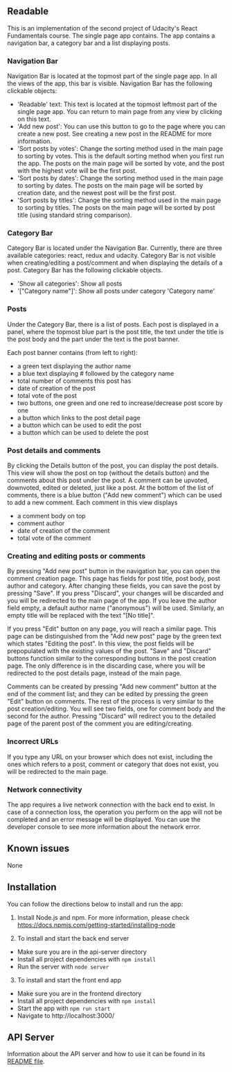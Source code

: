 ## Readable

This is an implementation of the second project of  Udacity's React Fundamentals course. The single page app contains. The app contains a navigation bar, a category bar and a list displaying posts. 

### Navigation Bar
Navigation Bar is located at the topmost part of the single page app. In all the views of the app, this bar is visible. Navigation Bar has the following clickable objects:
- 'Readable' text: This text is located at the topmost leftmost part of the single page app. You can return to main page from any view by clicking on this text.
- 'Add new post': You can use this button to go to the page where you can create a new post. See creating a new post in the README for more information.
- 'Sort posts by votes': Change the sorting method used in the main page to sorting by votes. This is the default sorting method when you first run the app. The posts on the main page will be sorted by vote, and the post with the highest vote will be the first post.
- 'Sort posts by dates': Change the sorting method used in the main page to sorting by dates. The posts on the main page will be sorted by creation date, and the newest post will be the first post.
- 'Sort posts by titles': Change the sorting method used in the main page to sorting by titles. The posts on the main page will be sorted by post title (using standard string comparison).

### Category Bar
Category Bar is located under the Navigation Bar. Currently, there are three available categories: react, redux and udacity. Category Bar is not visible when creating/editing a post/comment and when displaying the details of a post. Category Bar has the following clickable objects.
- 'Show all categories': Show all posts
- '["Category name"]': Show all posts under category 'Category name'


### Posts
Under the Category Bar, there is a list of posts. Each post is displayed in a panel, where the topmost blue part is the post title, the text under the title is the post body and the part under the text is the post banner.

Each post banner contains (from left to right):
- a green text displaying the author name
- a blue text displaying # followed by the category name
- total number of comments this post has
- date of creation of the post
- total vote of the post
- two buttons, one green and one red to increase/decrease post score by one
- a button which links to the post detail page
- a button which can be used to edit the post
- a button which can be used to delete the post

### Post details and comments
By clicking the Details button of the post, you can display the post details. This view will show the post on top (without the details button) and the comments about this post under the post. A comment can be upvoted, downvoted, edited or deleted, just like a post. At the bottom of the list of comments, there is a blue button ("Add new comment") which can be used to add a new comment. Each comment in this view displays
- a comment body on top
- comment author
- date of creation of the comment
- total vote of the comment


### Creating and editing posts or comments
By pressing "Add new post" button in the navigation bar, you can open the comment creation page. This page has fields for post title, post body, post author and category. After changing these fields, you can save the post by pressing "Save". If you press "Discard", your changes will be discarded and you will be redirected to the main page of the app. If you leave the author field empty, a default author name ("anonymous") will be used. Similarly, an empty title will be replaced with the text "[No title]".

If you press "Edit" button on any page, you will reach a similar page. This page can be distinguished from the "Add new post" page by the green text which states "Editing the post". In this view, the post fields will be prepopulated with the existing values of the post. "Save" and "Discard" buttons function similar to the corresponding buttons in the post creation page. The only difference is in the discarding case, where you will be redirected to the post details page, instead of the main page.

Comments can be created by pressing "Add new comment" button at the end of the comment list; and they can be edited by pressing the green "Edit" button on comments. The rest of the process is very similar to the post creation/editing. You will see two fields, one for comment body and the second for the author. Pressing "Discard" will redirect you to the detailed page of the parent post of the comment you are editing/creating.

### Incorrect URLs

If you type any URL on your browser which does not exist, including the ones which refers to a post, comment or category that does not exist, you will be redirected to the main page.

### Network connectivity

The app requires a live network connection with the back end to exist. In case of a connection loss, the operation you perform on the app will not be completed and an error message will be displayed. You can use the developer console to see more information about the network error. 

## Known issues

None

## Installation

You can follow the directions below to install and run the app:

1. Install Node.js and npm. For more information, please check https://docs.npmjs.com/getting-started/installing-node

2. To install and start the back end server
- Make sure you are in the api-server directory
- Install all project dependencies with `npm install`
- Run the server with `node server`

3. To install and start the front end app
- Make sure you are in the frontend directory
- Install all project dependencies with `npm install`
- Start the app with `npm run start`
- Navigate to http://localhost:3000/

## API Server

Information about the API server and how to use it can be found in its [README file](api-server/README.md).
